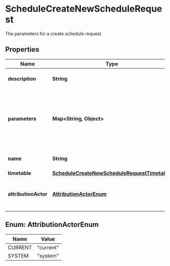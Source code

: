 

# ScheduleCreateNewScheduleRequest

The parameters for a create schedule request

## Properties

| Name | Type | Description | Notes |
|------------ | ------------- | ------------- | -------------|
|**description** | **String** | Description of the schedule. |  [optional] |
|**parameters** | **Map&lt;String, Object&gt;** | Pipeline parameters represented as key-value pairs. Must contain branch or tag. |  |
|**name** | **String** | Name of the schedule. |  |
|**timetable** | [**ScheduleCreateNewScheduleRequestTimetable**](ScheduleCreateNewScheduleRequestTimetable.md) |  |  |
|**attributionActor** | [**AttributionActorEnum**](#AttributionActorEnum) | The attribution-actor of the scheduled pipeline. |  |



## Enum: AttributionActorEnum

| Name | Value |
|---- | -----|
| CURRENT | &quot;current&quot; |
| SYSTEM | &quot;system&quot; |



